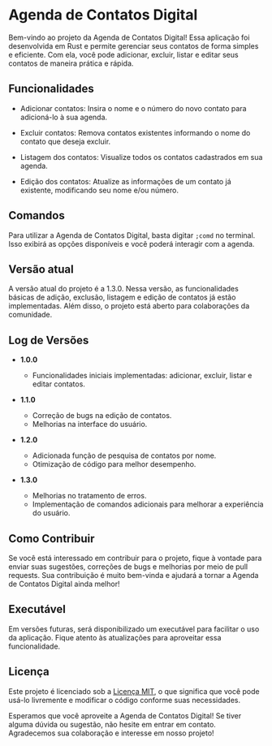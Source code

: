 # Agenda de Contatos Digital

Bem-vindo ao projeto da Agenda de Contatos Digital! Essa aplicação foi desenvolvida em Rust e permite gerenciar seus contatos de forma simples e eficiente. Com ela, você pode adicionar, excluir, listar e editar seus contatos de maneira prática e rápida.

## Funcionalidades

- Adicionar contatos: Insira o nome e o número do novo contato para adicioná-lo à sua agenda.

- Excluir contatos: Remova contatos existentes informando o nome do contato que deseja excluir.

- Listagem dos contatos: Visualize todos os contatos cadastrados em sua agenda.

- Edição dos contatos: Atualize as informações de um contato já existente, modificando seu nome e/ou número.

## Comandos

Para utilizar a Agenda de Contatos Digital, basta digitar `;comd` no terminal. Isso exibirá as opções disponíveis e você poderá interagir com a agenda.

## Versão atual

A versão atual do projeto é a 1.3.0. Nessa versão, as funcionalidades básicas de adição, exclusão, listagem e edição de contatos já estão implementadas. Além disso, o projeto está aberto para colaborações da comunidade.

## Log de Versões

- **1.0.0**
  - Funcionalidades iniciais implementadas: adicionar, excluir, listar e editar contatos.

- **1.1.0**
  - Correção de bugs na edição de contatos.
  - Melhorias na interface do usuário.

- **1.2.0**
  - Adicionada função de pesquisa de contatos por nome.
  - Otimização de código para melhor desempenho.

- **1.3.0**
  - Melhorias no tratamento de erros.
  - Implementação de comandos adicionais para melhorar a experiência do usuário.

## Como Contribuir

Se você está interessado em contribuir para o projeto, fique à vontade para enviar suas sugestões, correções de bugs e melhorias por meio de pull requests. Sua contribuição é muito bem-vinda e ajudará a tornar a Agenda de Contatos Digital ainda melhor!

## Executável

Em versões futuras, será disponibilizado um executável para facilitar o uso da aplicação. Fique atento às atualizações para aproveitar essa funcionalidade.

## Licença

Este projeto é licenciado sob a [Licença MIT](LICENSE), o que significa que você pode usá-lo livremente e modificar o código conforme suas necessidades.

Esperamos que você aproveite a Agenda de Contatos Digital! Se tiver alguma dúvida ou sugestão, não hesite em entrar em contato. Agradecemos sua colaboração e interesse em nosso projeto!
